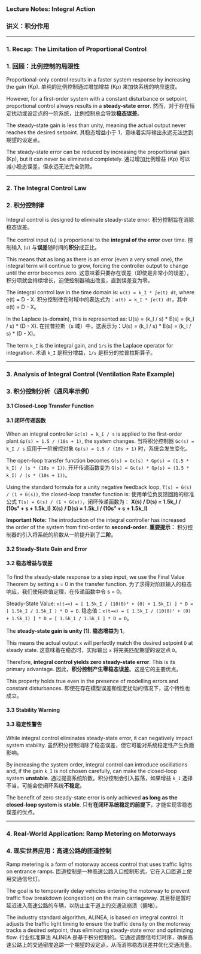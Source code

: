 ### **Lecture Notes: Integral Action**
### **讲义：积分作用**

---

### **1. Recap: The Limitation of Proportional Control**
### **1. 回顾：比例控制的局限性**

Proportional-only control results in a faster system response by increasing the gain (Kp).
单纯的比例控制通过增加增益 (Kp) 来加快系统的响应速度。

However, for a first-order system with a constant disturbance or setpoint, proportional control always results in a **steady-state error**.
然而，对于存在恒定扰动或设定点的一阶系统，比例控制总会导致**稳态误差**。

The steady-state gain is less than unity, meaning the actual output never reaches the desired setpoint.
其稳态增益小于 1，意味着实际输出永远无法达到期望的设定点。

The steady-state error can be reduced by increasing the proportional gain (Kp), but it can never be eliminated completely.
通过增加比例增益 (Kp) 可以减小稳态误差，但永远无法完全消除。

---

### **2. The Integral Control Law**
### **2. 积分控制律**

Integral control is designed to eliminate steady-state error.
积分控制旨在消除稳态误差。

The control input (u) is proportional to the **integral of the error** over time.
控制输入 (u) 与**误差**随时间的**积分**成正比。

This means that as long as there is an error (even a very small one), the integral term will continue to grow, forcing the controller output to change until the error becomes zero.
这意味着只要存在误差（即使是非常小的误差），积分项就会持续增长，迫使控制器输出改变，直到误差变为零。

The integral control law in the time domain is: `u(t) = k_I * ∫e(t) dt`, where e(t) = D - X.
积分控制律在时域中的表达式为：`u(t) = k_I * ∫e(t) dt`，其中 e(t) = D - X。

In the Laplace (s-domain), this is represented as: U(s) = (k_I / s) * E(s) = (k_I / s) * (D - X).
在拉普拉斯（s 域）中，这表示为：U(s) = (k_I / s) * E(s) = (k_I / s) * (D - X)。

The term `k_I` is the integral gain, and `1/s` is the Laplace operator for integration.
术语 `k_I` 是积分增益，`1/s` 是积分的拉普拉斯算子。

---

### **3. Analysis of Integral Control (Ventilation Rate Example)**
### **3. 积分控制分析（通风率示例）**

#### **3.1 Closed-Loop Transfer Function**
#### **3.1 闭环传递函数**

When an integral controller `Gc(s) = k_I / s` is applied to the first-order plant `Gp(s) = 1.5 / (10s + 1)`, the system changes.
当将积分控制器 `Gc(s) = k_I / s` 应用于一阶被控对象 `Gp(s) = 1.5 / (10s + 1)` 时，系统会发生变化。

The open-loop transfer function becomes `G(s) = Gc(s) * Gp(s) = (1.5 * k_I) / (s * (10s + 1))`.
开环传递函数变为 `G(s) = Gc(s) * Gp(s) = (1.5 * k_I) / (s * (10s + 1))`。

Using the standard formula for a unity negative feedback loop, `T(s) = G(s) / (1 + G(s))`, the closed-loop transfer function is:
使用单位负反馈回路的标准公式 `T(s) = G(s) / (1 + G(s))`，闭环传递函数为：
**X(s) / D(s) = 1.5k_I / (10s² + s + 1.5k_I)**
**X(s) / D(s) = 1.5k_I / (10s² + s + 1.5k_I)**

**Important Note:** The introduction of the integral controller has increased the order of the system from first-order to **second-order**.
**重要提示：** 积分控制器的引入将系统的阶数从一阶提升到了**二阶**。

#### **3.2 Steady-State Gain and Error**
#### **3.2 稳态增益与误差**

To find the steady-state response to a step input, we use the Final Value Theorem by setting s = 0 in the transfer function.
为了求得对阶跃输入的稳态响应，我们使用终值定理，在传递函数中令 s = 0。

Steady-State Value: `x(t→∞) = [ 1.5k_I / (10(0)² + (0) + 1.5k_I) ] * D = [ 1.5k_I / 1.5k_I ] * D = D`.
稳态值：`x(t→∞) = [ 1.5k_I / (10(0)² + (0) + 1.5k_I) ] * D = [ 1.5k_I / 1.5k_I ] * D = D`。

The **steady-state gain is unity (1)**.
**稳态增益为 1**。

This means the actual output `x` will perfectly match the desired setpoint `D` at steady state.
这意味着在稳态时，实际输出 `x` 将完美匹配期望的设定点 `D`。

Therefore, **integral control yields zero steady-state error**. This is its primary advantage.
因此，**积分控制产生零稳态误差**。这是它的主要优点。

This property holds true even in the presence of modelling errors and constant disturbances.
即使在存在模型误差和恒定扰动的情况下，这个特性也成立。

#### **3.3 Stability Warning**
#### **3.3 稳定性警告**

While integral control eliminates steady-state error, it can negatively impact system stability.
虽然积分控制消除了稳态误差，但它可能对系统稳定性产生负面影响。

By increasing the system order, integral control can introduce oscillations and, if the gain `k_I` is not chosen carefully, can make the closed-loop system **unstable**.
通过提高系统阶数，积分控制会引入振荡，如果增益 `k_I` 选择不当，可能会使闭环系统**不稳定**。

The benefit of zero steady-state error is only achieved **as long as the closed-loop system is stable**.
只有**在闭环系统稳定的前提下**，才能实现零稳态误差的优点。

---

### **4. Real-World Application: Ramp Metering on Motorways**
### **4. 现实世界应用：高速公路的匝道控制**

Ramp metering is a form of motorway access control that uses traffic lights on entrance ramps.
匝道控制是一种高速公路入口控制形式，它在入口匝道上使用交通信号灯。

The goal is to temporarily delay vehicles entering the motorway to prevent traffic flow breakdown (congestion) on the main carriageway.
其目标是暂时延迟进入高速公路的车辆，以防止主干道上的交通流崩溃（拥堵）。

The industry standard algorithm, ALINEA, is based on integral control. It adjusts the traffic light timing to ensure the traffic density on the motorway tracks a desired setpoint, thus eliminating steady-state error and optimizing flow.
行业标准算法 ALINEA 是基于积分控制的。它通过调整信号灯时序，确保高速公路上的交通密度追踪一个期望的设定点，从而消除稳态误差并优化交通流量。